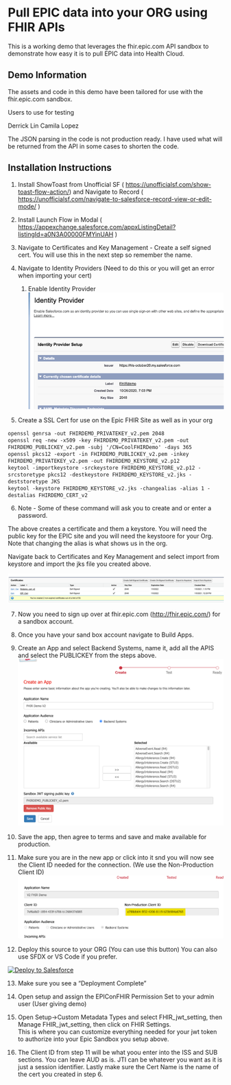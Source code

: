# Pull EPIC data into your ORG using FHIR APIs

This is a working demo that leverages the fhir.epic.com API sandbox to demonstrate how easy it is to pull EPIC data into Health Cloud.

## Demo Information

The assets and code in this demo have been tailored for use with the fhir.epic.com sandbox.  

Users to use for testing

Derrick Lin
Camila Lopez

The JSON parsing in the code is not production ready.  I have used what will be returned from the API in some cases to shorten the code.

## Installation Instructions

1. Install ShowToast from Unofficial SF ( https://unofficialsf.com/show-toast-flow-action/) and Navigate to Record ( https://unofficialsf.com/navigate-to-salesforce-record-view-or-edit-mode/ )

2. Install Launch Flow in Modal ( https://appexchange.salesforce.com/appxListingDetail?listingId=a0N3A00000FMYinUAH )

3. Navigate to Certificates and Key Management - Create a self signed cert.  You will use this in the next step so remember the name. 

4. Navigate to Identity Providers (Need to do this or you will get an error when importing your cert)
    1. Enable Identity Provider
    ![Image: images/IDP.png](/images/IDP.png)

5. Create a SSL Cert for use on the Epic FHIR Site as well as in your org
```
openssl genrsa -out FHIRDEMO_PRIVATEKEY_v2.pem 2048
openssl req -new -x509 -key FHIRDEMO_PRIVATEKEY_v2.pem -out FHIRDEMO_PUBLICKEY_v2.pem -subj '/CN=CoolFHIRDemo' -days 365
openssl pkcs12 -export -in FHIRDEMO_PUBLICKEY_v2.pem -inkey FHIRDEMO_PRIVATEKEY_v2.pem -out FHIRDEMO_KEYSTORE_v2.p12
keytool -importkeystore -srckeystore FHIRDEMO_KEYSTORE_v2.p12 -srcstoretype pkcs12 -destkeystore FHIRDEMO_KEYSTORE_v2.jks -deststoretype JKS
keytool -keystore FHIRDEMO_KEYSTORE_v2.jks -changealias -alias 1 -destalias FHIRDEMO_CERT_v2
```

6. Note - Some of these command will ask you to create and or enter a password.  

The above creates a certificate and them a keystore.  You will need the public key for the EPIC site and you will need the keystoore for your Org.  Note that changing the alias is what shows us in the org.  

Navigate back to Certificates and Key Management and select import from keystore and import the jks file you created above.  

![Cert Image](/images/cert.png)

7. Now you need to sign up over at fhir.epic.com (http://fhir.epic.com/) for a sandbox account.   

8. Once you have your sand box account navigate to Build Apps. 

9. Create an App and select Backend Systems, name it, add all the APIS and select the PUBLICKEY from the steps above. 
![Build App](/images/createApp.png)

10. Save the app, then agree to terms and save and make available for production. 

11. Make sure you are in the new app or click into it snd you will now see the Client ID needed for the connection. (We use the Non-Production Client ID)
![ClientID Image](/images/clientID.png)

12. Deploy this source to your ORG (You can use this button)  You can also use SFDX or VS Code if you prefer. 
<a href="https://githubsfdeploy.herokuapp.com">
  <img alt="Deploy to Salesforce"
       src="https://raw.githubusercontent.com/afawcett/githubsfdeploy/master/deploy.png">
</a>

13. Make sure you see a “Deployment Complete”

14. Open setup and assign the EPIConFHIR Permission Set to your admin user (User giving demo)

15. Open Setup→Custom Metadata Types and select FHIR_jwt_setting, then Manage FHIR_jwt_setting, then click on FHIR Settings.  
This is where you can customize everything needed for your jwt token to authorize into your Epic Sandbox you setup above. 

16.  The Client ID from step 11 will be what yoou enter into the ISS and SUB sections. You can leave AUD as is.  JTI can be whatever you want as it is just a session identifier.  Lastly make sure the Cert Name is the name of the cert you created in step 6.


